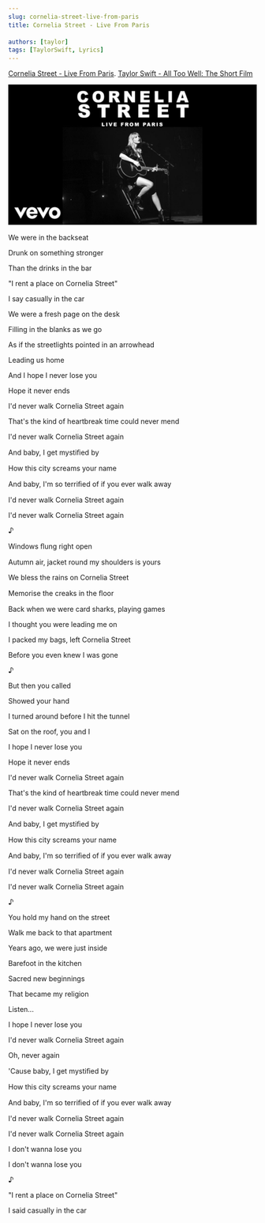 ```yaml
---
slug: cornelia-street-live-from-paris
title: Cornelia Street - Live From Paris

authors: [taylor]
tags: [TaylorSwift, Lyrics]
---
```


[Cornelia Street - Live From Paris](https://open.spotify.com/track/3fGnrtrtL1IHSX9t4DKOYf).
[Taylor Swift - All Too Well: The Short Film](https://www.youtube.com/watch?v=Vgt1d3eAm7A)

![Docusaurus Plushie](./cornelia-street.jpg)

We were in the backseat

Drunk on something stronger

Than the drinks in the bar

"I rent a place on Cornelia Street"

I say casually in the car

We were a fresh page on the desk

Filling in the blanks as we go

As if the streetlights pointed in an arrowhead

Leading us home

And I hope I never lose you

Hope it never ends

I'd never walk Cornelia Street again

That's the kind of heartbreak time could never mend

I'd never walk Cornelia Street again

And baby, I get mystiﬁed by

How this city screams your name

And baby, I'm so terriﬁed of if you ever walk away

I'd never walk Cornelia Street again

I'd never walk Cornelia Street again

♪
<!--truncate-->

Windows ﬂung right open

Autumn air, jacket round my shoulders is yours

We bless the rains on Cornelia Street

Memorise the creaks in the ﬂoor

Back when we were card sharks, playing games

I thought you were leading me on

I packed my bags, left Cornelia Street

Before you even knew I was gone

♪

But then you called

Showed your hand

I turned around before I hit the tunnel

Sat on the roof, you and I

I hope I never lose you

Hope it never ends

I'd never walk Cornelia Street again

That's the kind of heartbreak time could never mend

I'd never walk Cornelia Street again

And baby, I get mystiﬁed by

How this city screams your name

And baby, I'm so terriﬁed of if you ever walk away

I'd never walk Cornelia Street again

I'd never walk Cornelia Street again

♪

You hold my hand on the street

Walk me back to that apartment

Years ago, we were just inside

Barefoot in the kitchen

Sacred new beginnings

That became my religion

Listen...

I hope I never lose you

I'd never walk Cornelia Street again

Oh, never again

'Cause baby, I get mystiﬁed by

How this city screams your name

And baby, I'm so terriﬁed of if you ever walk away

I'd never walk Cornelia Street again

I'd never walk Cornelia Street again

I don't wanna lose you

I don't wanna lose you

♪

"I rent a place on Cornelia Street"

I said casually in the car